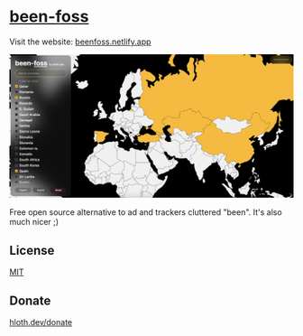 # [been-foss](https://beenfoss.netlify.app)

Visit the website: [beenfoss.netlify.app](https://beenfoss.netlify.app)

![Banner](docs/banner.png)

Free open source alternative to ad and trackers cluttered "been". It's also much nicer ;)

## License

[MIT](./LICENSE)

## Donate

[hloth.dev/donate](https://hloth.dev/donate)

